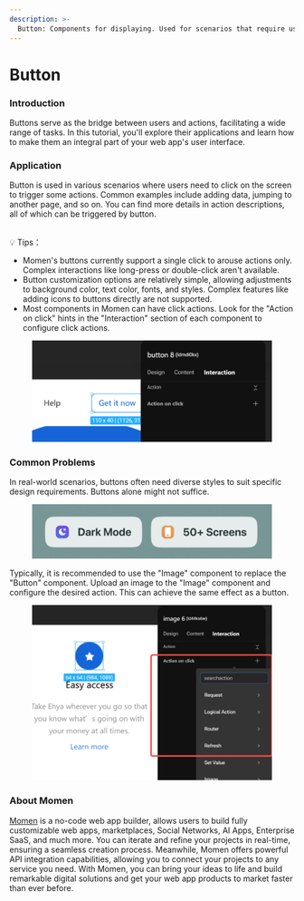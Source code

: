```yaml
---
description: >-
  Button: Components for displaying. Used for scenarios that require users to click on the screen to trigger certain actions. E.g. adding data, navigating to a new page, etc.
---
```


# Button

### Introduction

Buttons serve as the bridge between users and actions, facilitating a wide range of tasks. In this tutorial, you'll explore their applications and learn how to make them an integral part of your web app's user interface.

### Application

Button is used in various scenarios where users need to click on the screen to trigger some actions. Common examples include adding data, jumping to another page, and so on. You can find more details in action descriptions, all of which can be triggered by button.

\
💡 Tips：

* Momen's buttons currently support a single click to arouse actions only. Complex interactions like long-press or double-click aren't available.
* Button customization options are relatively simple, allowing adjustments to background color, text color, fonts, and styles. Complex features like adding icons to buttons directly are not supported.
* Most components in Momen can have click actions. Look for the "Action on click" hints in the "Interaction" section of each component to configure click actions.

<figure><img src="../.gitbook/assets/1 (47).png" alt="Configure button component in a no-code tool"><figcaption></figcaption></figure>

### Common Problems

In real-world scenarios, buttons often need diverse styles to suit specific design requirements. Buttons alone might not suffice.

<figure><img src="../.gitbook/assets/2 (41).png" alt="Different buttons"><figcaption></figcaption></figure>

Typically, it is recommended to use the "Image" component to replace the "Button" component. Upload an image to the "Image" component and configure the desired action. This can achieve the same effect as a button.

<figure><img src="../.gitbook/assets/3 (39).png" alt="Upload an image to replace button"><figcaption></figcaption></figure>



### About Momen

[Momen](https://momen.app/?channel=blog-about) is a no-code web app builder, allows users to build fully customizable web apps, marketplaces, Social Networks, AI Apps, Enterprise SaaS, and much more. You can iterate and refine your projects in real-time, ensuring a seamless creation process. Meanwhile, Momen offers powerful API integration capabilities, allowing you to connect your projects to any service you need. With Momen, you can bring your ideas to life and build remarkable digital solutions and get your web app products to market faster than ever before.

